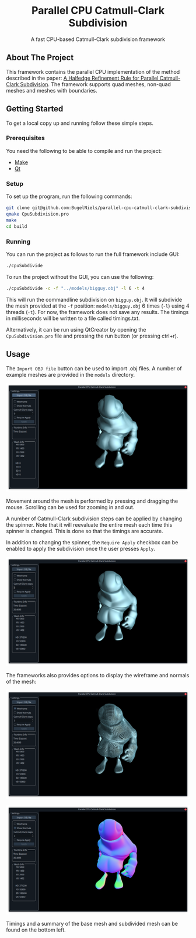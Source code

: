 <br />
<p align="center">
  <h1 align="center">Parallel CPU Catmull-Clark Subdivision</h1>

  <p align="center">
    A fast CPU-based Catmull-Clark subdivision framework
  </p>
</p>

## About The Project

This framework contains the parallel CPU implementation of the method described in the paper: [A Halfedge Refinement Rule for Parallel Catmull-Clark Subdivision](https://onlinelibrary.wiley.com/doi/10.1111/cgf.14381?af=R).
The framework supports quad meshes, non-quad meshes and meshes with boundaries.

## Getting Started

To get a local copy up and running follow these simple steps.

### Prerequisites

You need the following to be able to compile and run the project:

* [Make](https://www.gnu.org/software/make/)
* [Qt](https://www.qt.io/)

### Setup

To set up the program, run the following commands:
```sh
git clone git@github.com:BugelNiels/parallel-cpu-catmull-clark-subdivision.git
qmake CpuSubdivision.pro
make
cd build
```

### Running

You can run the project as follows to run the full framework include GUI:

```sh
./cpuSubdivide
```
To run the project without the GUI, you can use the following:
```sh
./cpuSubdivide -c -f "../models/bigguy.obj" -l 6 -t 4
```
This will run the commandline subdivision on `bigguy.obj`. It will subdivide the mesh provided at the `-f` position: `models/bigguy.obj` 6 times (`-l`) using 4 threads (`-t`). For now, the framework does not save any results. The timings in milliseconds will be written to a file called timings.txt.

Alternatively, it can be run using QtCreator by opening the `CpuSubdivision.pro` file and pressing the run button (or pressing ctrl+r).

## Usage

The `Import OBJ file` button can be used to import .obj files. A number of example meshes are provided in the `models` directory.

![Object Loaded](screenshots/obj_loaded.png)

Movement around the mesh is performed by pressing and dragging the mouse. Scrolling can be used for zooming in and out.

A number of Catmull-Clark subdivision steps can be applied by changing the spinner. Note that it will reevaluate the entire mesh each time this spinner is changed. This is done so that the timings are accurate.

In addition to changing the spinner, the `Require Apply` checkbox can be enabled to apply the subdivision once the user presses `Apply`.

![Object Subdivided](screenshots/obj_subdivided.png)

The frameworks also provides options to display the wireframe and normals of the mesh:


![Object Wireframe](screenshots/obj_wireframe.png)


![Object Normals](screenshots/obj_normals.png)

Timings and a summary of the base mesh and subdivided mesh can be found on the bottom left.